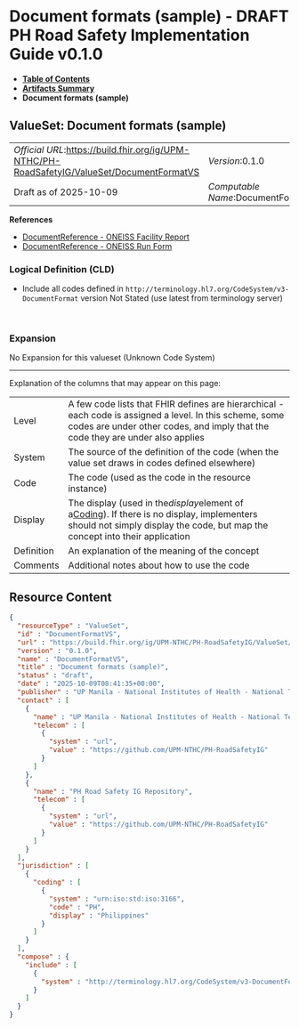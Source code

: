 # Document formats (sample) - DRAFT PH Road Safety Implementation Guide v0.1.0

* [**Table of Contents**](toc.md)
* [**Artifacts Summary**](artifacts.md)
* **Document formats (sample)**

## ValueSet: Document formats (sample) 

| | |
| :--- | :--- |
| *Official URL*:https://build.fhir.org/ig/UPM-NTHC/PH-RoadSafetyIG/ValueSet/DocumentFormatVS | *Version*:0.1.0 |
| Draft as of 2025-10-09 | *Computable Name*:DocumentFormatVS |

 **References** 

* [DocumentReference - ONEISS Facility Report](StructureDefinition-DocumentReferenceFacilityReport.md)
* [DocumentReference - ONEISS Run Form](StructureDefinition-DocumentReferenceOneissRunForm.md)

### Logical Definition (CLD)

* Include all codes defined in `http://terminology.hl7.org/CodeSystem/v3-DocumentFormat` version Not Stated (use latest from terminology server)

 

### Expansion

No Expansion for this valueset (Unknown Code System)

-------

 Explanation of the columns that may appear on this page: 

| | |
| :--- | :--- |
| Level | A few code lists that FHIR defines are hierarchical - each code is assigned a level. In this scheme, some codes are under other codes, and imply that the code they are under also applies |
| System | The source of the definition of the code (when the value set draws in codes defined elsewhere) |
| Code | The code (used as the code in the resource instance) |
| Display | The display (used in the*display*element of a[Coding](http://hl7.org/fhir/R4/datatypes.html#Coding)). If there is no display, implementers should not simply display the code, but map the concept into their application |
| Definition | An explanation of the meaning of the concept |
| Comments | Additional notes about how to use the code |



## Resource Content

```json
{
  "resourceType" : "ValueSet",
  "id" : "DocumentFormatVS",
  "url" : "https://build.fhir.org/ig/UPM-NTHC/PH-RoadSafetyIG/ValueSet/DocumentFormatVS",
  "version" : "0.1.0",
  "name" : "DocumentFormatVS",
  "title" : "Document formats (sample)",
  "status" : "draft",
  "date" : "2025-10-09T08:41:35+00:00",
  "publisher" : "UP Manila - National Institutes of Health - National Telehealth Center",
  "contact" : [
    {
      "name" : "UP Manila - National Institutes of Health - National Telehealth Center",
      "telecom" : [
        {
          "system" : "url",
          "value" : "https://github.com/UPM-NTHC/PH-RoadSafetyIG"
        }
      ]
    },
    {
      "name" : "PH Road Safety IG Repository",
      "telecom" : [
        {
          "system" : "url",
          "value" : "https://github.com/UPM-NTHC/PH-RoadSafetyIG"
        }
      ]
    }
  ],
  "jurisdiction" : [
    {
      "coding" : [
        {
          "system" : "urn:iso:std:iso:3166",
          "code" : "PH",
          "display" : "Philippines"
        }
      ]
    }
  ],
  "compose" : {
    "include" : [
      {
        "system" : "http://terminology.hl7.org/CodeSystem/v3-DocumentFormat"
      }
    ]
  }
}

```
